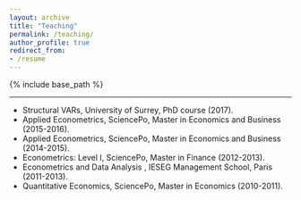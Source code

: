 ```yaml
---
layout: archive
title: "Teaching"
permalink: /teaching/
author_profile: true
redirect_from: 
- /resume
---
```


{% include base_path %}


****
* Structural VARs, University of Surrey, PhD course (2017). 
* Applied Econometrics, SciencePo, Master in Economics and Business (2015-2016).
* Applied Econometrics, SciencePo, Master in Economics and Business (2014-2015).
* Econometrics: Level I, SciencePo, Master in Finance (2012-2013).
* Econometrics and Data Analysis , IESEG Management School, Paris (2011-2013).
* Quantitative Economics, SciencePo, Master in Economics (2010-2011).
